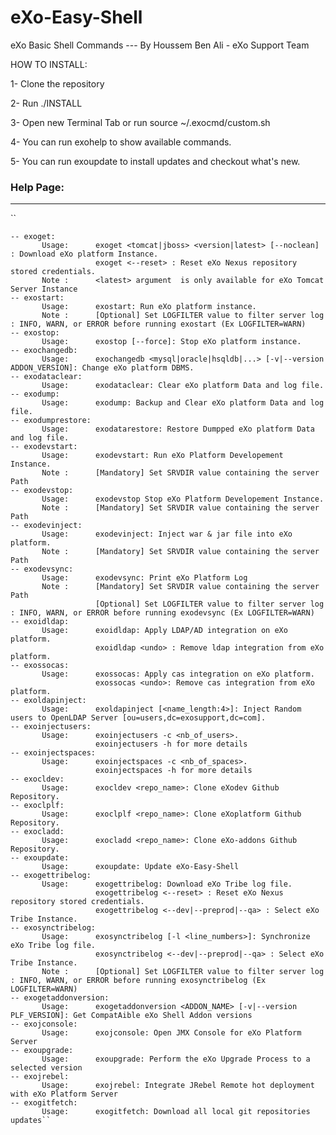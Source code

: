 # eXo-Easy-Shell
eXo Basic Shell Commands 
--- By Houssem Ben Ali - eXo Support Team

HOW TO INSTALL: 

1- Clone the repository

2- Run ./INSTALL

3- Open new Terminal Tab or run source ~/.exocmd/custom.sh

4- You can run exohelp to show available commands.

5- You can run exoupdate to install updates and checkout what's new.

### Help Page: 
------------
``

    -- exoget:
           Usage:      exoget <tomcat|jboss> <version|latest> [--noclean] : Download eXo platform Instance.
                       exoget <--reset> : Reset eXo Nexus repository stored credentials.
           Note :      <latest> argument  is only available for eXo Tomcat Server Instance
    -- exostart:
           Usage:      exostart: Run eXo platform instance.
           Note :      [Optional] Set LOGFILTER value to filter server log : INFO, WARN, or ERROR before running exostart (Ex LOGFILTER=WARN)
    -- exostop:
           Usage:      exostop [--force]: Stop eXo platform instance.
    -- exochangedb:
           Usage:      exochangedb <mysql|oracle|hsqldb|...> [-v|--version ADDON_VERSION]: Change eXo platform DBMS.
    -- exodataclear:
           Usage:      exodataclear: Clear eXo platform Data and log file.
    -- exodump:
           Usage:      exodump: Backup and Clear eXo platform Data and log file.
    -- exodumprestore:
           Usage:      exodatarestore: Restore Dumpped eXo platform Data and log file.
    -- exodevstart:
           Usage:      exodevstart: Run eXo Platform Developement Instance.
           Note :      [Mandatory] Set SRVDIR value containing the server Path
    -- exodevstop:
           Usage:      exodevstop Stop eXo Platform Developement Instance.
           Note :      [Mandatory] Set SRVDIR value containing the server Path
    -- exodevinject:
           Usage:      exodevinject: Inject war & jar file into eXo platform.
           Note :      [Mandatory] Set SRVDIR value containing the server Path
    -- exodevsync:
           Usage:      exodevsync: Print eXo Platform Log
           Note :      [Mandatory] Set SRVDIR value containing the server Path
                       [Optional] Set LOGFILTER value to filter server log : INFO, WARN, or ERROR before running exodevsync (Ex LOGFILTER=WARN)
    -- exoidldap:
           Usage:      exoidldap: Apply LDAP/AD integration on eXo platform.
                       exoidldap <undo> : Remove ldap integration from eXo platform.
    -- exossocas:
           Usage:      exossocas: Apply cas integration on eXo platform.
                       exossocas <undo>: Remove cas integration from eXo platform.
    -- exoldapinject:
           Usage:      exoldapinject [<name_length:4>]: Inject Random users to OpenLDAP Server [ou=users,dc=exosupport,dc=com].
    -- exoinjectusers:
           Usage:      exoinjectusers -c <nb_of_users>.
                       exoinjectusers -h for more details
    -- exoinjectspaces:
           Usage:      exoinjectspaces -c <nb_of_spaces>.
                       exoinjectspaces -h for more details
    -- exocldev:
           Usage:      exocldev <repo_name>: Clone eXodev Github Repository.
    -- exoclplf:
           Usage:      exoclplf <repo_name>: Clone eXoplatform Github Repository.
    -- exocladd:
           Usage:      exocladd <repo_name>: Clone eXo-addons Github Repository.
    -- exoupdate:
           Usage:      exoupdate: Update eXo-Easy-Shell
    -- exogettribelog:
           Usage:      exogettribelog: Download eXo Tribe log file.
                       exogettribelog <--reset> : Reset eXo Nexus repository stored credentials.
                       exogettribelog <--dev|--preprod|--qa> : Select eXo Tribe Instance.
    -- exosynctribelog:
           Usage:      exosynctribelog [-l <line_numbers>]: Synchronize eXo Tribe log file.
                       exosynctribelog <--dev|--preprod|--qa> : Select eXo Tribe Instance.
           Note :      [Optional] Set LOGFILTER value to filter server log : INFO, WARN, or ERROR before running exosynctribelog (Ex LOGFILTER=WARN)
    -- exogetaddonversion:
           Usage:      exogetaddonversion <ADDON_NAME> [-v|--version PLF_VERSION]: Get CompatAible eXo Shell Addon versions
    -- exojconsole:
           Usage:      exojconsole: Open JMX Console for eXo Platform Server
    -- exoupgrade:
           Usage:      exoupgrade: Perform the eXo Upgrade Process to a selected version
    -- exojrebel:
           Usage:      exojrebel: Integrate JRebel Remote hot deployment with eXo Platform Server
    -- exogitfetch:
           Usage:      exogitfetch: Download all local git repositories updates``
